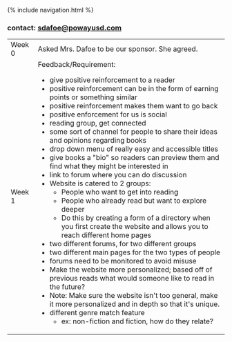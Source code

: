 {% include navigation.html %}
### contact: sdafoe@powayusd.com

<table>
<tr>
<td>Week 0</td>
<td>
Asked Mrs. Dafoe to be our sponsor. She agreed. 

</td>
</tr>

<tr>
<td>Week 1</td>

<td>  
Feedback/Requirement:
<br>

- give positive reinforcement to a reader <br>
- positive reinforcement can be in the form of earning points or something similar <br>
- positive reinforcement makes them want to go back  <br>
- positive enforcement for us is social  <br>
- reading group, get connected  <br>
- some sort of channel for people to share their ideas and opinions regarding books  <br>
- drop down menu of really easy and accessible titles  <br>
- give books a "bio" so readers can preview them and find what they might be interested in <br>
- link to forum where you can do discussion  <br>
- Website is catered to 2 groups: <br>
  - People who want to get into reading  <br>
  - People who already read but want to explore deeper <br>
  - Do this by creating a form of a directory when you first create the website and allows you to reach different home pages  <br>
- two different forums, for two different groups  <br>
- two different main pages for the two types of people  <br>
- forums need to be monitored to avoid misuse  <br>
- Make the website more personalized; based off of previous reads what would someone like to read in the future?  <br>
- Note: Make sure the website isn't too general, make it more personalized and in depth so that it's unique.  <br> 
- different genre match feature  <br>
  - ex: non-fiction and fiction, how do they relate? <br>
    



</td>
</tr>

</table>
